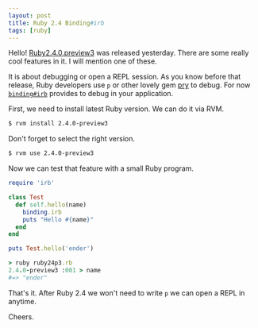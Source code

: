 ```yaml
---
layout: post
title: Ruby 2.4 Binding#irb
tags: [ruby]
---
```


Hello! [Ruby2.4.0.preview3](https://www.ruby-lang.org/en/news/2016/11/09/ruby-2-4-0-preview3-released/) was released yesterday. There are some really cool features in it. I will mention one of these.

It is about debugging or open a REPL session. As you know before that release, Ruby developers use ```p``` or other lovely gem [pry](https://github.com/pry/pry) to debug. For now [```binding#irb```](https://github.com/ruby/ruby/commit/493e48897421d176a8faf0f0820323d79ecdf94a) provides to debug in your application.

First, we need to install latest Ruby version. We can do it via RVM.

```bash
$ rvm install 2.4.0-preview3
```

Don't forget to select the right version.

```bash
$ rvm use 2.4.0-preview3
```

Now we can test that feature with a small Ruby program.

```ruby
require 'irb'

class Test
  def self.hello(name)
    binding.irb
    puts "Hello #{name}"
  end
end

puts Test.hello('ender')
```

```ruby
> ruby ruby24p3.rb
2.4.0-preview3 :001 > name
#=> "ender"
```

That's it. After Ruby 2.4 we won't need to write ```p``` we can open a REPL in anytime.

Cheers.
